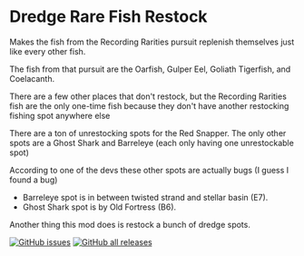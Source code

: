 # Dredge Rare Fish Restock
Makes the fish from the Recording Rarities pursuit replenish themselves just like every other fish.

The fish from that pursuit are the Oarfish, Gulper Eel, Goliath Tigerfish, and Coelacanth.

There are a few other places that don't restock, but the Recording Rarities fish are the only one-time fish because they don't have another restocking fishing spot anywhere else

There are a ton of unrestocking spots for the Red Snapper.
The only other spots are a Ghost Shark and Barreleye (each only having one unrestockable spot)

According to one of the devs these other spots are actually bugs (I guess I found a bug)

- Barreleye spot is in between twisted strand and stellar basin (E7).
- Ghost Shark spot is by Old Fortress (B6).

Another thing this mod does is restock a bunch of dredge spots.

[![GitHub issues](https://img.shields.io/github/issues/MegaPiggy/DredgeRareFishRestock?style=for-the-badge)](https://github.com/MegaPiggy/DredgeRareFishRestock/issues)
[![GitHub all releases](https://img.shields.io/github/downloads/MegaPiggy/DredgeRareFishRestock/total?style=for-the-badge)](https://github.com/MegaPiggy/DredgeRareFishRestock/releases)
